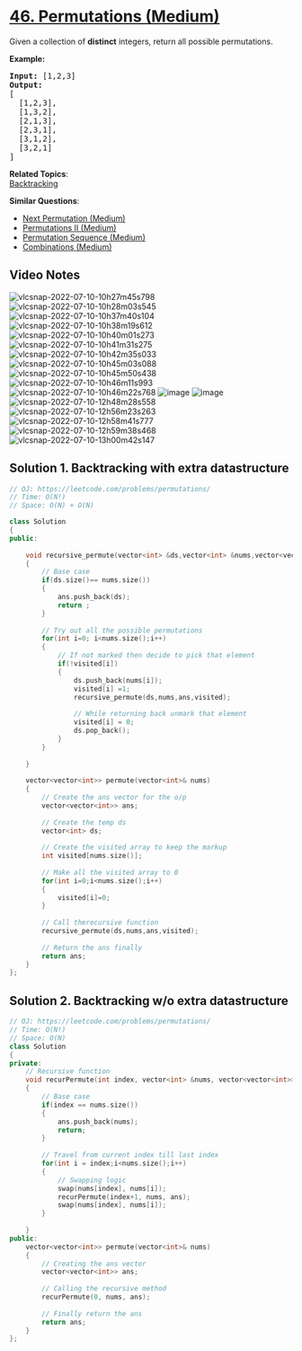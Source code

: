 # [46. Permutations (Medium)](https://leetcode.com/problems/permutations/)

<p>Given a collection of <strong>distinct</strong> integers, return all possible permutations.</p>

<p><strong>Example:</strong></p>

<pre><strong>Input:</strong> [1,2,3]
<strong>Output:</strong>
[
  [1,2,3],
  [1,3,2],
  [2,1,3],
  [2,3,1],
  [3,1,2],
  [3,2,1]
]
</pre>


**Related Topics**:  
[Backtracking](https://leetcode.com/tag/backtracking/)

**Similar Questions**:
* [Next Permutation (Medium)](https://leetcode.com/problems/next-permutation/)
* [Permutations II (Medium)](https://leetcode.com/problems/permutations-ii/)
* [Permutation Sequence (Medium)](https://leetcode.com/problems/permutation-sequence/)
* [Combinations (Medium)](https://leetcode.com/problems/combinations/)

## Video Notes

![vlcsnap-2022-07-10-10h27m45s798](https://user-images.githubusercontent.com/106215989/178134708-432908e4-b00f-4bf3-91c8-708c3eaabe64.png)
![vlcsnap-2022-07-10-10h28m03s545](https://user-images.githubusercontent.com/106215989/178134714-e3428808-668e-427a-b256-900cc9a39a3c.png)
![vlcsnap-2022-07-10-10h37m40s104](https://user-images.githubusercontent.com/106215989/178134715-7488d98d-a89a-4099-b5dc-4c487aca2eca.png)
![vlcsnap-2022-07-10-10h38m19s612](https://user-images.githubusercontent.com/106215989/178134717-af816df5-eaa1-470a-a69b-2c9c8d50f164.png)
![vlcsnap-2022-07-10-10h40m01s273](https://user-images.githubusercontent.com/106215989/178134719-92e10891-867a-4723-ba8c-ba7c37e1bdf5.png)
![vlcsnap-2022-07-10-10h41m31s275](https://user-images.githubusercontent.com/106215989/178134721-f572eccd-1bdd-406b-aee0-2d45eb383511.png)
![vlcsnap-2022-07-10-10h42m35s033](https://user-images.githubusercontent.com/106215989/178134723-65c5aa2b-f1c6-4bf9-aa1c-0ec0f6bf9e28.png)
![vlcsnap-2022-07-10-10h45m03s088](https://user-images.githubusercontent.com/106215989/178134736-6b23f56b-3589-4459-a05d-72da2142b4fc.png)
![vlcsnap-2022-07-10-10h45m50s438](https://user-images.githubusercontent.com/106215989/178134737-574af54c-9364-45d6-9a78-033cb5f2185d.png)
![vlcsnap-2022-07-10-10h46m11s993](https://user-images.githubusercontent.com/106215989/178134739-7d327993-255b-4be3-8ef3-9839d9797dbe.png)
![vlcsnap-2022-07-10-10h46m22s768](https://user-images.githubusercontent.com/106215989/178134740-825fdb88-4f85-413a-9638-d4e1303b0ee1.png)
![image](https://user-images.githubusercontent.com/37560890/178135049-b366fcc3-5d60-4cae-9c4f-bf5ec579d5e8.png)
![image](https://user-images.githubusercontent.com/37560890/178135059-359d28d9-e185-4f1a-af82-d63961e7abd7.png)
![vlcsnap-2022-07-10-12h48m28s558](https://user-images.githubusercontent.com/37560890/178135966-ce8e1adc-52e5-49b1-933b-6043b98e7614.png)
![vlcsnap-2022-07-10-12h56m23s263](https://user-images.githubusercontent.com/37560890/178135974-f47339f2-fef3-4e9a-94c2-48ebab0755f2.png)
![vlcsnap-2022-07-10-12h58m41s777](https://user-images.githubusercontent.com/37560890/178135976-269745f7-7bb9-4873-b8d6-4c03d7d4b381.png)
![vlcsnap-2022-07-10-12h59m38s468](https://user-images.githubusercontent.com/37560890/178135985-d1d9a62a-7161-4560-a1a3-5c3962f5cd14.png)
![vlcsnap-2022-07-10-13h00m42s147](https://user-images.githubusercontent.com/37560890/178135992-f963c14e-b153-4e92-ab08-8c08d4b643b8.png)

## Solution 1. Backtracking with extra datastructure

```cpp
// OJ: https://leetcode.com/problems/permutations/
// Time: O(N!)
// Space: O(N) + O(N)

class Solution 
{
public:
    
    void recursive_permute(vector<int> &ds,vector<int> &nums,vector<vector<int>> &ans,int visited[])
    {
        // Base case
        if(ds.size()== nums.size())
        {
            ans.push_back(ds);
            return ;
        }
        
        // Try out all the possible permutations
        for(int i=0; i<nums.size();i++)
        {
            // If not marked then decide to pick that element
            if(!visited[i])
            {
                ds.push_back(nums[i]);
                visited[i] =1;
                recursive_permute(ds,nums,ans,visited);
                
                // While returning back unmark that element
                visited[i] = 0;
                ds.pop_back();
            }
        }
        
    }
    
    vector<vector<int>> permute(vector<int>& nums) 
    {
        // Create the ans vector for the o/p
        vector<vector<int>> ans;
        
        // Create the temp ds
        vector<int> ds;
        
        // Create the visited array to keep the markup
        int visited[nums.size()];
        
        // Make all the visited array to 0
        for(int i=0;i<nums.size();i++)
        {
            visited[i]=0;
        }
        
        // Call therecursive function
        recursive_permute(ds,nums,ans,visited);
        
        // Return the ans finally
        return ans;
    }
};
```

## Solution 2. Backtracking w/o extra datastructure

```cpp
// OJ: https://leetcode.com/problems/permutations/
// Time: O(N!)
// Space: O(N)
class Solution 
{
private:
    // Recursive function 
    void recurPermute(int index, vector<int> &nums, vector<vector<int>> &ans) 
    {
        // Base case
        if(index == nums.size()) 
        {
            ans.push_back(nums); 
            return; 
        }
        
        // Travel from current index till last index
        for(int i = index;i<nums.size();i++) 
        {
            // Swapping logic
            swap(nums[index], nums[i]); 
            recurPermute(index+1, nums, ans); 
            swap(nums[index], nums[i]); 
        }
        
    }
public:
    vector<vector<int>> permute(vector<int>& nums)
    {
        // Creating the ans vector
        vector<vector<int>> ans; 
        
        // Calling the recursive method
        recurPermute(0, nums, ans); 
        
        // Finally return the ans
        return ans; 
    }
};
```
